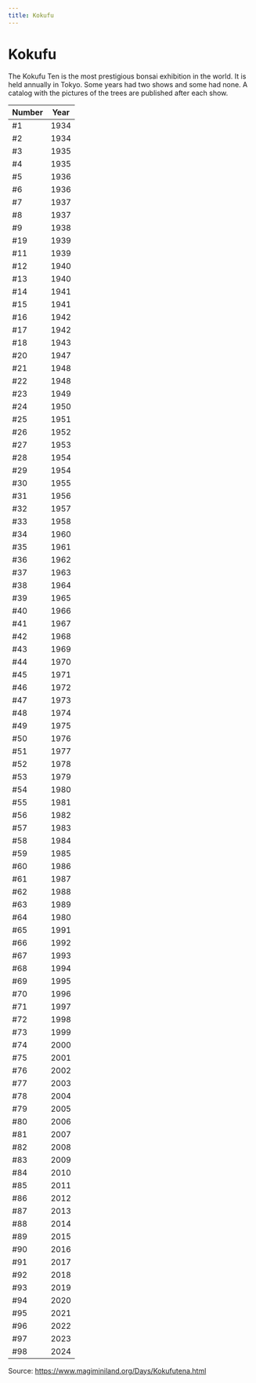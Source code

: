 ```yaml
---
title: Kokufu
---
```


# Kokufu

The Kokufu Ten is the most prestigious bonsai exhibition in the world. It is
held annually in Tokyo. Some years had two shows and some had none. A catalog
with the pictures of the trees are published after each show.

| Number | Year |
|--------|------|
| #1     | 1934 |
| #2     | 1934 |
| #3     | 1935 |
| #4     | 1935 |
| #5     | 1936 |
| #6     | 1936 |
| #7     | 1937 |
| #8     | 1937 |
| #9     | 1938 |
| #19    | 1939 |
| #11    | 1939 |
| #12    | 1940 |
| #13    | 1940 |
| #14    | 1941 |
| #15    | 1941 |
| #16    | 1942 |
| #17    | 1942 |
| #18    | 1943 |
| #20    | 1947 |
| #21    | 1948 |
| #22    | 1948 |
| #23    | 1949 |
| #24    | 1950 |
| #25    | 1951 |
| #26    | 1952 |
| #27    | 1953 |
| #28    | 1954 |
| #29    | 1954 |
| #30    | 1955 |
| #31    | 1956 |
| #32    | 1957 |
| #33    | 1958 |
| #34    | 1960 |
| #35    | 1961 |
| #36    | 1962 |
| #37    | 1963 |
| #38    | 1964 |
| #39    | 1965 |
| #40    | 1966 |
| #41    | 1967 |
| #42    | 1968 |
| #43    | 1969 |
| #44    | 1970 |
| #45    | 1971 |
| #46    | 1972 |
| #47    | 1973 |
| #48    | 1974 |
| #49    | 1975 |
| #50    | 1976 |
| #51    | 1977 |
| #52    | 1978 |
| #53    | 1979 |
| #54    | 1980 |
| #55    | 1981 |
| #56    | 1982 |
| #57    | 1983 |
| #58    | 1984 |
| #59    | 1985 |
| #60    | 1986 |
| #61    | 1987 |
| #62    | 1988 |
| #63    | 1989 |
| #64    | 1980 |
| #65    | 1991 |
| #66    | 1992 |
| #67    | 1993 |
| #68    | 1994 |
| #69    | 1995 |
| #70    | 1996 |
| #71    | 1997 |
| #72    | 1998 |
| #73    | 1999 |
| #74    | 2000 |
| #75    | 2001 |
| #76    | 2002 |
| #77    | 2003 |
| #78    | 2004 |
| #79    | 2005 |
| #80    | 2006 |
| #81    | 2007 |
| #82    | 2008 |
| #83    | 2009 |
| #84    | 2010 |
| #85    | 2011 |
| #86    | 2012 |
| #87    | 2013 |
| #88    | 2014 |
| #89    | 2015 |
| #90    | 2016 |
| #91    | 2017 |
| #92    | 2018 |
| #93    | 2019 |
| #94    | 2020 |
| #95    | 2021 |
| #96    | 2022 |
| #97    | 2023 |
| #98    | 2024 |

Source: https://www.magiminiland.org/Days/Kokufutena.html
